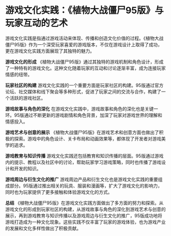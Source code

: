 # 游戏文化实践：《植物大战僵尸95版》与玩家互动的艺术

游戏文化实践是指通过游戏活动来体现、传播和创造文化价值的过程。《植物大战僵尸95版》作为一个深受玩家喜爱的游戏版本，不仅在游戏设计上取得了成功，更在游戏文化实践方面展现了其独特的魅力。

**游戏文化的形成**
《植物大战僵尸95版》通过其独特的游戏机制和角色设计，形成了一种特有的游戏文化。这种文化随着玩家的互动和讨论逐渐丰富，成为连接玩家情感的纽带。

**玩家社区的构建**
游戏文化实践的一个重要方面是玩家社区的构建。95版通过官方论坛、社交媒体和线下聚会等多种形式，促进了玩家之间的交流与合作，构建了一个活跃的游戏社区。

**游戏故事与角色的深化**
在游戏文化实践中，游戏故事和角色的深化也是关键一环。95版通过不断更新的游戏剧情和角色背景，加深了玩家对游戏世界的理解和情感投入。

**游戏艺术与创意的展示**
《植物大战僵尸95版》在游戏艺术和创意方面也做出了积极的探索。游戏中的角色设计、关卡布局和动画效果等，都体现了开发者对游戏美学的追求。

**游戏教育与知识传播**
游戏文化实践还包括教育和知识传播的层面。95版通过游戏内的提示、教程以及社区中的讨论，帮助玩家学习游戏策略，同时也传播了游戏设计和开发的知识。

**游戏周边与衍生文化的推广**
游戏周边产品和衍生文化也是游戏文化实践的重要组成部分。95版通过推出相关的玩具、服装和漫画等，扩大了游戏文化的影响力，同时也为玩家提供了更多接触和体验游戏文化的方式。

**总结**
《植物大战僵尸95版》在游戏文化实践方面做出了多方面的努力和探索。从游戏文化的形成到玩家社区的构建，从游戏故事与角色的深化到游戏艺术与创意的展示，再到游戏教育与知识传播以及游戏周边与衍生文化的推广，95版成功地将游戏打造成为一种文化现象。这些实践不仅丰富了玩家的游戏体验，也为游戏产业的发展和文化多样性做出了积极贡献。